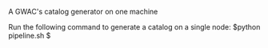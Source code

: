 A GWAC's catalog generator on one machine

Run the following command to generate a catalog on a single node:
$python pipeline.sh $
